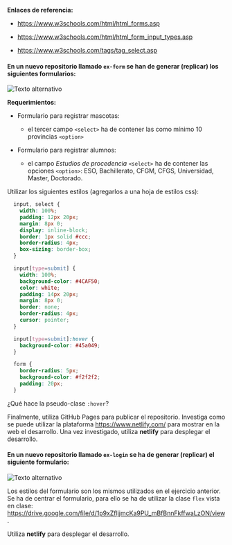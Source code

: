 **Enlaces de referencia:**

- https://www.w3schools.com/html/html_forms.asp

- https://www.w3schools.com/html/html_form_input_types.asp

- https://www.w3schools.com/tags/tag_select.asp

#### En un nuevo repositorio llamado `ex-form` se han de generar (replicar) los siguientes formularios:

![Texto alternativo](https://github.com/dannylarrea/formulario/blob/main/forms.png)

**Requerimientos:**

- Formulario para registrar mascotas:

  - el tercer campo `<select>` ha de contener las como mínimo 10 provincias `<option>`

- Formulario para registrar alumnos:

  - el campo *Estudios de procedencia* `<select>` ha de contener las opciones `<option>`: ESO, Bachillerato, CFGM, CFGS, Universidad, Master, Doctorado.

Utilizar los siguientes estilos (agregarlos a una hoja de estilos css):

```CSS
  input, select {
    width: 100%;
    padding: 12px 20px;
    margin: 8px 0;
    display: inline-block;
    border: 1px solid #ccc;
    border-radius: 4px;
    box-sizing: border-box;
  }

  input[type=submit] {
    width: 100%;
    background-color: #4CAF50;
    color: white;
    padding: 14px 20px;
    margin: 8px 0;
    border: none;
    border-radius: 4px;
    cursor: pointer;
  }

  input[type=submit]:hover {
    background-color: #45a049;
  }

  form {
    border-radius: 5px;
    background-color: #f2f2f2;
    padding: 20px;
  }
```

¿Qué hace la pseudo-clase `:hover`?

Finalmente, utiliza GitHub Pages para publicar el repositorio. Investiga como se puede utilizar la plataforma https://www.netlify.com/ para mostrar en la web el desarrollo. Una vez investigado, utiliza **netlify** para desplegar el desarrollo.

#### En un nuevo repositorio llamado `ex-login` se ha de generar (replicar) el siguiente formulario:

![Texto alternativo](https://github.com/dannylarrea/formulario/blob/main/ex-login.png)

Los estilos del formulario son los mismos utilizados en el ejercicio anterior. Se ha de centrar el formulario, para ello se ha de utilizar la clase `flex` vista en clase: https://drive.google.com/file/d/1p9xZfljjmcKa9PU_mBfBnnFkffwaLzON/view.

Utiliza **netlify** para desplegar el desarrollo.